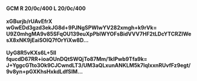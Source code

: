 #### GCM R 20/0c/400 L 20/0c/400
**xGBurjb/rUAvEfrX**<br/>**wGwEDd3gzd3ekJG8d+9PJNgSPWlwYV282xmgh+k9rVk=**<br/>**U9Z0mhgMA9v85SFqOU139euXpPblWYOFsBidVVV7HF2tLDcYTCRZlWesX8xNK9jEaiSOIQ7fOrYiXw8D...**<br/><br/>
**UyG8R5vKXs6L+5lI**<br/>**fqucdD67RR+ioaOUnDQtSWQjTo87Mm/1klPwb9Tfa9k=**<br/>**J+YggcGTto3Ok9CJCwndLT3/UM3aQLxunANKLM5k7lqIxxnRUvfFz9egt/9v8yn+pGXKhsHxkdLdfSlM...**